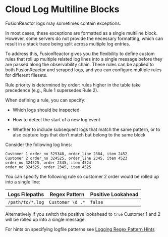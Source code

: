 # Cloud Log Multiline Blocks

FusionReactor logs may sometimes contain exceptions.

In most cases, these exceptions are formatted as a single multiline block. However, some servers do not provide the necessary formatting, which can result in a stack trace being split across multiple log entries.

To address this, FusionReactor gives you the flexibility to define custom rules that roll up multiple related log lines into a single message before they are passed along the observability chain. These rules can be applied to both FusionReactor and scraped logs, and you can configure multiple rules for different filesets.

Rule priority is determined by order: rules higher in the table take precedence (e.g., Rule 1 supersedes Rule 2).

When defining a rule, you can specify:

- Which logs should be inspected

- How to detect the start of a new log event

- Whether to include subsequent logs that match the same pattern, or to also capture logs that don’t match but belong to the same block

Consider the following log lines:
````
Customer 1 order_no 529348, order_line 2384, item 2452 
Customer 2 order_no 324525, order_line 2345, item 4523
order_no 324525, order 2345, item 4524
order_no 324525, order 2345, item 4525
````
You can specify the following rule so customer 2 order would be rolled up into a single line:

| Logs Filepaths       | Regex Pattern        | Positive Lookahead |
|----------------------|----------------------|--------------------|
| ```/path/to/*.log``` | ```Customer \d .*``` | ```false```        |
Alternatively if you switch the positive lookahead to `true` Customer 1 and 2 will be rolled up into a single message.

For hints on specifying logfile patterns see [Logging Regex Pattern Hints](/Troubleshooting/logging-regex-pattern-hints/)
